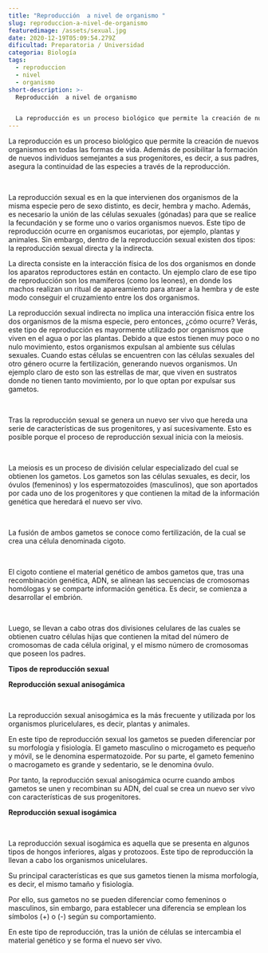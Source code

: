 ```yaml
---
title: "Reproducción  a nivel de organismo "
slug: reproduccion-a-nivel-de-organismo
featuredimage: /assets/sexual.jpg
date: 2020-12-19T05:09:54.279Z
dificultad: Preparatoria / Universidad
categoria: Biología
tags:
  - reproduccion
  - nivel
  - organismo
short-description: >-
  Reproducción  a nivel de organismo 


  La reproducción es un proceso biológico que permite la creación de nuevos organismos en todas las formas de vida. Además de posibilitar la formación de nuevos individuos semejantes a sus progenitores
---
```

La reproducción es un proceso biológico que permite la creación de nuevos organismos en todas las formas de vida. Además de posibilitar la formación de nuevos individuos semejantes a sus progenitores, es decir, a sus padres, asegura la continuidad de las especies a través de la reproducción.

</br>

La reproducción sexual es en la que intervienen dos organismos de la misma especie pero de sexo distinto, es decir, hembra y macho. Además, es necesario la unión de las células sexuales (gónadas) para que se realice la fecundación y se forme uno o varios organismos nuevos. Este tipo de reproducción ocurre en organismos eucariotas, por ejemplo, plantas y animales. Sin embargo, dentro de la reproducción sexual existen dos tipos: la reproducción sexual directa y la indirecta.

La directa consiste en la interacción física de los dos organismos en donde los aparatos reproductores están en contacto. Un ejemplo claro de ese tipo de reproducción son los mamíferos (como los leones), en donde los machos realizan un ritual de apareamiento para atraer a la hembra y de este modo conseguir el cruzamiento entre los dos organismos.

La reproducción sexual indirecta no implica una interacción física entre los dos organismos de la misma especie, pero entonces, ¿cómo ocurre? Verás, este tipo de reproducción es mayormente utilizado por organismos que viven en el agua o por las plantas. Debido a que estos tienen muy poco o no nulo movimiento, estos organismos expulsan al ambiente sus células sexuales. Cuando estas células se encuentren con las células sexuales del otro género ocurre la fertilización, generando nuevos organismos. Un ejemplo claro de esto son las estrellas de mar, que viven en sustratos donde no tienen tanto movimiento, por lo que optan por expulsar sus gametos.

</br>

Tras la reproducción sexual se genera un nuevo ser vivo que hereda una serie de características de sus progenitores, y así sucesivamente. Esto es posible porque el proceso de reproducción sexual inicia con la meiosis.

</br>

La meiosis es un proceso de división celular especializado del cual se obtienen los gametos. Los gametos son las células sexuales, es decir, los óvulos (femeninos) y los espermatozoides (masculinos), que son aportados por cada uno de los progenitores y que contienen la mitad de la información genética que heredará el nuevo ser vivo.

</br>

La fusión de ambos gametos se conoce como fertilización, de la cual se crea una célula denominada cigoto.

</br>

El cigoto contiene el material genético de ambos gametos que, tras una recombinación genética, ADN, se alinean las secuencias de cromosomas homólogas y se comparte información genética. Es decir, se comienza a desarrollar el embrión.

</br>

Luego, se llevan a cabo otras dos divisiones celulares de las cuales se obtienen cuatro células hijas que contienen la mitad del número de cromosomas de cada célula original, y el mismo número de cromosomas que poseen los padres.



**Tipos de reproducción sexual** 

**Reproducción sexual anisogámica**

</br>

La reproducción sexual anisogámica es la más frecuente y utilizada por los organismos pluricelulares, es decir, plantas y animales.



En este tipo de reproducción sexual los gametos se pueden diferenciar por su morfología y fisiología. El gameto masculino o microgameto es pequeño y móvil, se le denomina espermatozoide. Por su parte, el gameto femenino o macrogameto es grande y sedentario, se le denomina óvulo.



Por tanto, la reproducción sexual anisogámica ocurre cuando ambos gametos se unen y recombinan su ADN, del cual se crea un nuevo ser vivo con características de sus progenitores.



**Reproducción sexual isogámica**

</br>

La reproducción sexual isogámica es aquella que se presenta en algunos tipos de hongos inferiores, algas y protozoos. Este tipo de reproducción la llevan a cabo los organismos unicelulares.



Su principal características es que sus gametos tienen la misma morfología, es decir, el mismo tamaño y fisiología.



Por ello, sus gametos no se pueden diferenciar como femeninos o masculinos, sin embargo, para establecer una diferencia se emplean los símbolos (+) o (-) según su comportamiento.



En este tipo de reproducción, tras la unión de células se intercambia el material genético y se forma el nuevo ser vivo.